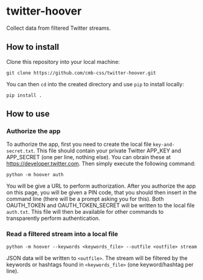 # twitter-hoover
Collect data from filtered Twitter streams.

## How to install

Clone this repository into your local machine:

`git clone https://github.com/cmb-css/twitter-hoover.git`

You can then `cd` into the created directory and use `pip` to install locally:

`pip install .`

## How to use

### Authorize the app

To authorize the app, first you need to create the local file `key-and-secret.txt`. This file should contain your private Twitter APP_KEY and APP_SECRET (one per line, nothing else). You can obrain these at https://developer.twitter.com. Then simply execute the following command:

`python -m hoover auth`

You will be give a URL to perform authorization. After you authorize the app on this page, you will be given a PIN code, that you should then insert in the command line (there will be a prompt asking you for this). Both OAUTH_TOKEN and OAUTH_TOKEN_SECRET will be written to the local file `auth.txt`. This file will then be available for other commands to transparently perform authentication.

### Read a filtered stream into a local file

`python -m hoover --keywords <keywords_file> --outfile <outfile> stream`

JSON data will be written to `<outfile>`. The stream will be filtered by the keywords or hashtags found in `<keywords_file>` (one keyword/hashtag per line).